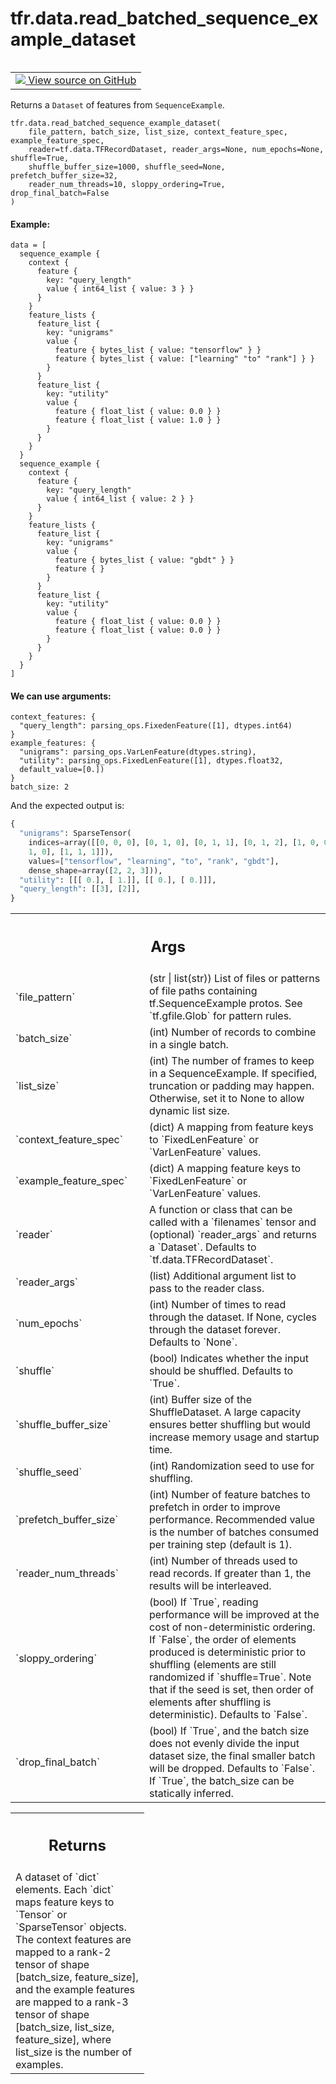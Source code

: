 <div itemscope itemtype="http://developers.google.com/ReferenceObject">
<meta itemprop="name" content="tfr.data.read_batched_sequence_example_dataset" />
<meta itemprop="path" content="Stable" />
</div>

# tfr.data.read_batched_sequence_example_dataset

<!-- Insert buttons and diff -->

<table class="tfo-notebook-buttons tfo-api" align="left">

<td>
  <a target="_blank" href="https://github.com/tensorflow/ranking/tree/master/tensorflow_ranking/python/data.py">
    <img src="https://www.tensorflow.org/images/GitHub-Mark-32px.png" />
    View source on GitHub
  </a>
</td>
</table>

Returns a `Dataset` of features from `SequenceExample`.

<pre class="devsite-click-to-copy prettyprint lang-py tfo-signature-link">
<code>tfr.data.read_batched_sequence_example_dataset(
    file_pattern, batch_size, list_size, context_feature_spec, example_feature_spec,
    reader=tf.data.TFRecordDataset, reader_args=None, num_epochs=None, shuffle=True,
    shuffle_buffer_size=1000, shuffle_seed=None, prefetch_buffer_size=32,
    reader_num_threads=10, sloppy_ordering=True, drop_final_batch=False
)
</code></pre>

<!-- Placeholder for "Used in" -->

#### Example:

```
data = [
  sequence_example {
    context {
      feature {
        key: "query_length"
        value { int64_list { value: 3 } }
      }
    }
    feature_lists {
      feature_list {
        key: "unigrams"
        value {
          feature { bytes_list { value: "tensorflow" } }
          feature { bytes_list { value: ["learning" "to" "rank"] } }
        }
      }
      feature_list {
        key: "utility"
        value {
          feature { float_list { value: 0.0 } }
          feature { float_list { value: 1.0 } }
        }
      }
    }
  }
  sequence_example {
    context {
      feature {
        key: "query_length"
        value { int64_list { value: 2 } }
      }
    }
    feature_lists {
      feature_list {
        key: "unigrams"
        value {
          feature { bytes_list { value: "gbdt" } }
          feature { }
        }
      }
      feature_list {
        key: "utility"
        value {
          feature { float_list { value: 0.0 } }
          feature { float_list { value: 0.0 } }
        }
      }
    }
  }
]
```

#### We can use arguments:

```
context_features: {
  "query_length": parsing_ops.FixedenFeature([1], dtypes.int64)
}
example_features: {
  "unigrams": parsing_ops.VarLenFeature(dtypes.string),
  "utility": parsing_ops.FixedLenFeature([1], dtypes.float32,
  default_value=[0.])
}
batch_size: 2
```

And the expected output is:

```python
{
  "unigrams": SparseTensor(
    indices=array([[0, 0, 0], [0, 1, 0], [0, 1, 1], [0, 1, 2], [1, 0, 0], [1,
    1, 0], [1, 1, 1]]),
    values=["tensorflow", "learning", "to", "rank", "gbdt"],
    dense_shape=array([2, 2, 3])),
  "utility": [[[ 0.], [ 1.]], [[ 0.], [ 0.]]],
  "query_length": [[3], [2]],
}
```

<!-- Tabular view -->
 <table class="responsive fixed orange">
<colgroup><col width="214px"><col></colgroup>
<tr><th colspan="2"><h2 class="add-link">Args</h2></th></tr>

<tr>
<td>
`file_pattern`
</td>
<td>
(str | list(str)) List of files or patterns of file paths
containing tf.SequenceExample protos. See `tf.gfile.Glob` for pattern
rules.
</td>
</tr><tr>
<td>
`batch_size`
</td>
<td>
(int) Number of records to combine in a single batch.
</td>
</tr><tr>
<td>
`list_size`
</td>
<td>
(int) The number of frames to keep in a SequenceExample. If
specified, truncation or padding may happen. Otherwise, set it to None to
allow dynamic list size.
</td>
</tr><tr>
<td>
`context_feature_spec`
</td>
<td>
(dict) A mapping from  feature keys to
`FixedLenFeature` or `VarLenFeature` values.
</td>
</tr><tr>
<td>
`example_feature_spec`
</td>
<td>
(dict) A mapping feature keys to `FixedLenFeature` or
`VarLenFeature` values.
</td>
</tr><tr>
<td>
`reader`
</td>
<td>
A function or class that can be called with a `filenames` tensor and
(optional) `reader_args` and returns a `Dataset`. Defaults to
`tf.data.TFRecordDataset`.
</td>
</tr><tr>
<td>
`reader_args`
</td>
<td>
(list) Additional argument list to pass to the reader class.
</td>
</tr><tr>
<td>
`num_epochs`
</td>
<td>
(int) Number of times to read through the dataset. If None,
cycles through the dataset forever. Defaults to `None`.
</td>
</tr><tr>
<td>
`shuffle`
</td>
<td>
(bool) Indicates whether the input should be shuffled. Defaults to
`True`.
</td>
</tr><tr>
<td>
`shuffle_buffer_size`
</td>
<td>
(int) Buffer size of the ShuffleDataset. A large
capacity ensures better shuffling but would increase memory usage and
startup time.
</td>
</tr><tr>
<td>
`shuffle_seed`
</td>
<td>
(int) Randomization seed to use for shuffling.
</td>
</tr><tr>
<td>
`prefetch_buffer_size`
</td>
<td>
(int) Number of feature batches to prefetch in order
to improve performance. Recommended value is the number of batches
consumed per training step (default is 1).
</td>
</tr><tr>
<td>
`reader_num_threads`
</td>
<td>
(int) Number of threads used to read records. If greater
than 1, the results will be interleaved.
</td>
</tr><tr>
<td>
`sloppy_ordering`
</td>
<td>
(bool) If `True`, reading performance will be improved at
the cost of non-deterministic ordering. If `False`, the order of elements
produced is deterministic prior to shuffling (elements are still
randomized if `shuffle=True`. Note that if the seed is set, then order of
elements after shuffling is deterministic). Defaults to `False`.
</td>
</tr><tr>
<td>
`drop_final_batch`
</td>
<td>
(bool) If `True`, and the batch size does not evenly
divide the input dataset size, the final smaller batch will be dropped.
Defaults to `False`. If `True`, the batch_size can be statically inferred.
</td>
</tr>
</table>

<!-- Tabular view -->
 <table class="responsive fixed orange">
<colgroup><col width="214px"><col></colgroup>
<tr><th colspan="2"><h2 class="add-link">Returns</h2></th></tr>
<tr class="alt">
<td colspan="2">
A dataset of `dict` elements. Each `dict` maps feature keys to
`Tensor` or `SparseTensor` objects. The context features are mapped to a
rank-2 tensor of shape [batch_size, feature_size], and the example features
are mapped to a rank-3 tensor of shape [batch_size, list_size,
feature_size], where list_size is the number of examples.
</td>
</tr>

</table>
